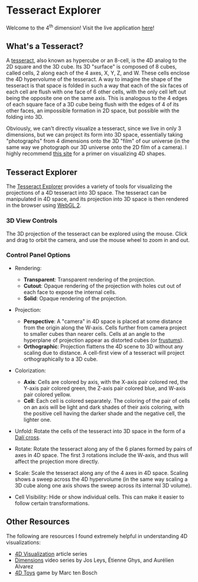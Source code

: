 # Tesseract Explorer

Welcome to the 4<sup>th</sup> dimension! Visit the live application [here](https://tsherif.github.io/tesseract-explorer/)!

## What's a Tesseract?

A [tesseract](https://en.wikipedia.org/wiki/Tesseract), also known as hypercube or an 8-cell, is the 4D analog to the 2D square and the 3D cube. Its 3D "surface" is composed of 8 cubes, called cells, 2 along each of the 4 axes, X, Y, Z, and W. These cells enclose the 4D hypervolume of the tesseract. A way to imagine the shape of the tesseract is that space is folded in such a way that each of the six faces of each cell are flush with one face of 6 other cells, with the only cell left out being the opposite one on the same axis. This is analogous to the 4 edges of each square face of a 3D cube being flush with the edges of 4 of its other faces, an impossible formation in 2D space, but possible with the folding into 3D.

Obviously, we can't directly visualize a tesseract, since we live in only 3 dimensions, but we can project its form into 3D space, essentially taking "photographs" from 4 dimensions onto the 3D "film" of our universe (in the same way we photograph our 3D universe onto the 2D film of a camera). I highly recommend [this site](http://eusebeia.dyndns.org/4d/vis/vis) for a primer on visualizing 4D shapes.


## Tesseract Explorer

The [Tesseract Explorer](https://tsherif.github.io/tesseract-explorer/) provides a variety of tools for visualizing the projections of a 4D tesseract into 3D space. The tesseract can be manipulated in 4D space, and its projection into 3D space is then rendered in the browser using [WebGL 2](https://get.webgl.org/webgl2/).

### 3D View Controls

The 3D projection of the tesseract can be explored using the mouse. Click and drag to orbit the camera, and use the mouse wheel to zoom in and out.

### Control Panel Options

- Rendering:
    - **Transparent**: Transparent rendering of the projection.
    - **Cutout**: Opaque rendering of the projection with holes cut out of each face to expose the internal cells.
    - **Solid**: Opaque rendering of the projection. 

- Projection:
    - **Perspective**: A "camera" in 4D space is placed at some distance from the origin along the W-axis. Cells further from camera project to smaller cubes than nearer cells. Cells at an angle to the hyperplane of projection appear as distorted cubes (or [frustums](https://en.wikipedia.org/wiki/Frustum)).
    - **Orthographic**: Projection flattens the 4D scene to 3D without any scaling due to distance. A cell-first view of a tesseract will project orthographically to a 3D cube.

- Colorization:
    - **Axis**: Cells are colored by axis, with the X-axis pair colored red, the Y-axis pair colored green, the Z-axis pair colored blue, and W-axis pair colored yellow.
    - **Cell**: Each cell is colored separately. The coloring of the pair of cells on an axis will be light and dark shades of their axis coloring, with the positive cell having the darker shade and the negative cell, the lighter one.

- Unfold: Rotate the cells of the tesseract into 3D space in the form of a [Dalí cross](https://en.wikipedia.org/wiki/Polycube#Octacubes_and_hypercube_unfoldings).

- Rotate: Rotate the tesseract along any of the 6 planes formed by pairs of axes in 4D space. The first 3 rotations include the W-axis, and thus will affect the projection more directly.

- Scale: Scale the tesseract along any of the 4 axes in 4D space. Scaling shows a sweep across the 4D hypervolume (in the same way scaling a 3D cube along one axis shows the sweep across its internal 3D volume).

- Cell Visibility: Hide or show individual cells. This can make it easier to follow certain transformations.

## Other Resources

The following are resources I found extremely helpful in understanding 4D visualizations:

- [4D Visualization](http://eusebeia.dyndns.org/4d/vis/vis) article series
- [Dimensions](https://www.youtube.com/playlist?list=PL3C690048E1531DC7) video series by Jos Leys, Étienne Ghys, and Aurélien Alvarez
- [4D Toys](https://4dtoys.com/) game by Marc ten Bosch
